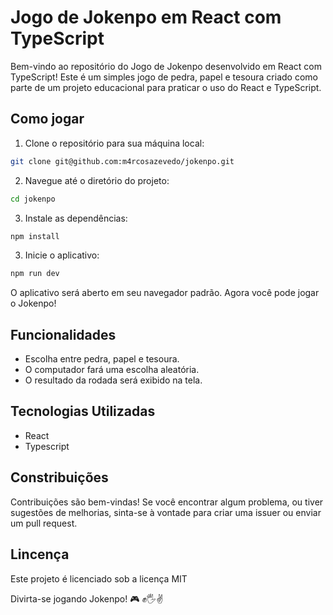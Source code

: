 # Jogo de Jokenpo em React com TypeScript

Bem-vindo ao repositório do Jogo de Jokenpo desenvolvido em React com TypeScript! Este é um simples jogo de pedra, papel e tesoura criado como parte de um projeto educacional para praticar o uso do React e TypeScript.

## Como jogar

1. Clone o repositório para sua máquina local:

```bash
git clone git@github.com:m4rcosazevedo/jokenpo.git
```

2. Navegue até o diretório do projeto:

```bash
cd jokenpo
```

3. Instale as dependências:

```bash
npm install
```

3. Inicie o aplicativo:

```bash
npm run dev
```

O aplicativo será aberto em seu navegador padrão. Agora você pode jogar o Jokenpo!

## Funcionalidades

- Escolha entre pedra, papel e tesoura.
- O computador fará uma escolha aleatória.
- O resultado da rodada será exibido na tela.

## Tecnologias Utilizadas

- React
- Typescript

## Constribuições

Contribuições são bem-vindas! Se você encontrar algum problema, ou tiver sugestões de melhorias, sinta-se à vontade para criar uma issuer ou enviar um pull request.

## Lincença

Este projeto é licenciado sob a licença MIT

Divirta-se jogando Jokenpo! 🎮 ✊🖐️✌️
